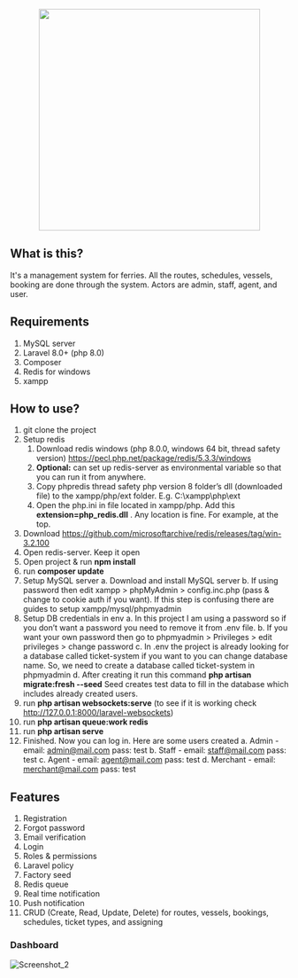 <p align="center"><a href="https://laravel.com" target="_blank"><img src="https://raw.githubusercontent.com/laravel/art/master/logo-lockup/5%20SVG/2%20CMYK/1%20Full%20Color/laravel-logolockup-cmyk-red.svg" width="400"></a></p>

## What is this?
It's a management system for ferries. All the routes, schedules, vessels, booking are done through the system. Actors are admin, staff, agent, and user. 

## Requirements
1. MySQL server
2. Laravel 8.0+ (php 8.0)
3. Composer
4. Redis for windows
5. xampp


## How to use?
1. git clone the project
2. Setup redis
    1. Download redis windows (php 8.0.0, windows 64 bit, thread safety version) https://pecl.php.net/package/redis/5.3.3/windows
    2. **Optional:** can set up redis-server as environmental variable so that you can run it from anywhere.
    3. Copy phpredis thread safety php version 8 folder’s dll (downloaded file) to the xampp/php/ext folder. E.g. C:\xampp\php\ext
    4. Open the php.ini in file located in xampp/php. Add this **extension=php_redis.dll** . Any location is fine. For example, at the top.
3. Download https://github.com/microsoftarchive/redis/releases/tag/win-3.2.100
4. Open redis-server. Keep it open
5. Open project & run **npm install**
6. run **composer update**
7. Setup MySQL server
    a. Download and install MySQL server
    b. If using password then edit xampp > phpMyAdmin > config.inc.php (pass & change to cookie auth if you want). If this step is confusing there are guides to setup xampp/mysql/phpmyadmin
8. Setup DB credentials in env
    a. In this project I am using a password so if you don’t want a password you need to remove it from .env file.
    b. If you want your own password then go to phpmyadmin > Privileges > edit privileges > change password
    c. In .env the project is already looking for a database called ticket-system if you want to you can change database name. So, we need to create a database called ticket-system in phpmyadmin
    d. After creating it run this command **php artisan migrate:fresh --seed** Seed creates test data to fill in the database which includes already created users.
9. run **php artisan websockets:serve** (to see if it is working check http://127.0.0.1:8000/laravel-websockets)
10. run **php artisan queue:work redis**
11. run **php artisan serve**
12. Finished. Now you can log in. Here are some users created
    a. Admin -  email: admin@mail.com pass: test
    b. Staff -  email: staff@mail.com pass: test
    c. Agent -  email: agent@mail.com pass: test
    d. Merchant -  email: merchant@mail.com pass: test

## Features
1. Registration
2. Forgot password
3. Email verification
4. Login
5. Roles & permissions
6. Laravel policy
7. Factory seed
8. Redis queue
9. Real time notification
10. Push notification
11. CRUD (Create, Read, Update, Delete) for routes, vessels, bookings, schedules, ticket types, and assigning


### Dashboard
![Screenshot_2](https://user-images.githubusercontent.com/65016084/182113063-3a56ea6a-7afd-45a6-8bcc-5a9a9684568a.png)

